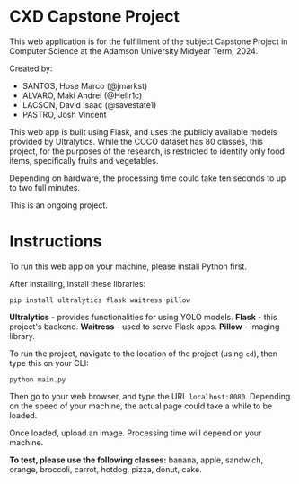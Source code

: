 # CXD Capstone Project

This web application is for the fulfillment of the subject Capstone Project in Computer Science at the Adamson University Midyear Term, 2024.

Created by:
* SANTOS, Hose Marco (@jmarkst)
* ALVARO, Maki Andrei (@Hellr1c)
* LACSON, David Isaac (@savestate1)
* PASTRO, Josh Vincent

This web app is built using Flask, and uses the publicly available models provided by Ultralytics. While the COCO dataset has 80 classes, this project, for the purposes of the research, is restricted to identify only food items, specifically fruits and vegetables.

Depending on hardware, the processing time could take ten seconds to up to two full minutes.

This is an ongoing project.

# Instructions

To run this web app on your machine, please install Python first.

After installing, install these libraries:

```
pip install ultralytics flask waitress pillow
```

**Ultralytics** - provides functionalities for using YOLO models.
**Flask** - this project's backend.
**Waitress** - used to serve Flask apps.
**Pillow** - imaging library.

To run the project, navigate to the location of the project (using `cd`), then type this on your CLI:

```
python main.py
```

Then go to your web browser, and type the URL `localhost:8080`. Depending on the speed of your machine, the actual page could take a while to be loaded.

Once loaded, upload an image. Processing time will depend on your machine.

**To test, please use the following classes:** banana, apple, sandwich, orange, broccoli, carrot, hotdog, pizza, donut, cake.
